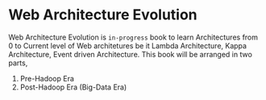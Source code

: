 # Web Architecture Evolution
Web Architecture Evolution is `in-progress` book to learn Architectures from 0 to Current level of Web architetures be it Lambda Architecture, Kappa Architecture, Event driven Architecture.
This book will be arranged in two parts,
1. Pre-Hadoop Era
2. Post-Hadoop Era (Big-Data Era)

<!--stackedit_data:
eyJoaXN0b3J5IjpbNjIwNzA0ODk2LC0xNDM5NTYwNDRdfQ==
-->
